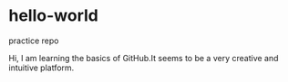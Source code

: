 # hello-world
practice repo

Hi, I am learning the basics of GitHub.It seems to be a very creative and intuitive platform. 
